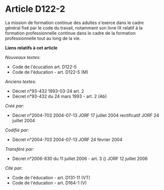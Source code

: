 # Article D122-2

La mission de formation continue des adultes s'exerce dans le cadre général fixé par le code du travail, notamment son livre
IX relatif à la formation professionnelle continue dans le cadre de la formation professionnelle tout au long de la vie.

**Liens relatifs à cet article**

_Nouveaux textes_:

  - Code de l'écucation art. D122-5
  - Code de l'éducation - art. D122-5 (M)

_Anciens textes_:

  - Décret n°93-432 1993-03-24 art. 2
  - Décret n°93-432 du 24 mars 1993 - art. 2 (Ab)

_Créé par_:

  - Décret n°2004-703 2004-07-13 JORF 17 juillet 2004 rectificatif JORF 24 juillet 2004

_Codifié par_:

  - Décret n°2004-703 2004-07-13 JORF 24 février 2004

_Transféré par_:

  - Décret n°2006-830 du 11 juillet 2006 - art. 3 () JORF 12 juillet 2006

_Cité par_:

  - Code de l'éducation - art. D131-11 (VT)
  - Code de l'éducation - art. D164-1 (V)
